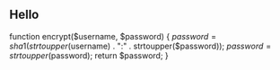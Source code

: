 ## Hello
function encrypt($username, $password)
{
  $password = sha1(strtoupper($username) . ":" . strtoupper($password));
    $password = strtoupper($password);
      return $password;
}
